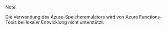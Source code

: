 >[!Note]
> Die Verwendung des Azure-Speicheremulators wird von Azure Functions-Tools bei lokaler Entwicklung nicht unterstützt.
